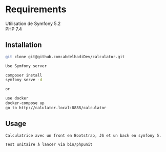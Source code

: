 # Requirements

Utilisation de Symfony 5.2 <br>
PHP 7.4

## Installation

```bash
git clone git@github.com:abdelhadiDev/calculator.git

Use Symfony server

composer install
symfony serve -d

or 

use docker
docker-compose up
go to http://calulator.local:8888/calculator
```

## Usage

```
Calculatrice avec un front en Bootstrap, JS et un back en symfony 5.

Test unitaire à lancer via bin/phpunit

```